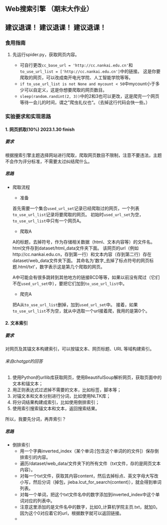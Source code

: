 ## Web搜索引擎 （期末⼤作业）
## 建议退课！ 建议退课！ 建议退课！ 
### 食用指南
1. 先运行spider.py，获取网页内容。

   * 可自行更改`cc_base_url = 'http://cc.nankai.edu.cn'`和`to_use_url_list = ['http://cc.nankai.edu.cn']`中的链接。
   这是你要爬取的网页，可以改成南开电光学院、人工智能学院等等。
   * `if to_use_url_list is not None and mycount < 50`中mycount小于多少可以自定义，这是你想要爬取的网页数目。
   * `sleep(random.randint(2, 3))`中的2和3也可以更改，这是爬完一个网页等待一会儿的时间，谓之”爬虫礼仪也“。（去掉这行代码会快一些。）


### 实验要求和实现思路
#### 1. 网页抓取(10%) 2023.1.30 finish
##### 要求

根据搜索引擎主题选择⽹站进⾏爬取，爬取网页数⽬不限制，注意不要违法，主题不会作为评分标准，不需要太过纠结爬什么。

##### 思路

* 爬取流程
   * 准备
  
   首先需要一个集合`used_url_set`记录已经爬取过的网页，一个列表`to_use_url_list`记录将要爬取的网页。
   初始时`used_url_set`为空，`to_use_url_list`中只有一个网页A。

   * 爬取A 
  
   A的标题，去掉符号，作为存储相关数据（html、文本内容等）的文件名。 
   html文件存到dataset/html_data文件夹下面。 
   该网页的url（例如http://cc.nankai.edu.cn，存到第一行）和文本内容（存到第二行）存在dataset/web_data文件夹下面。
   其命名为'数字_去掉了标点符号的网页标题.html/txt'，数字表示这是第几个爬取的网页。

   A中可能会有很多跳转到其他地方的链接BCD等等，如果以前没有爬过（它们不在`used_url_set`中），要把它们加到`to_use_url_list`中。

   * 爬完A
  
   把A从`to_use_url_list`删掉，加到`used_url_set`中。
   接着，如果`to_use_url_list`不为空，就从中选取一个url接着爬，我用的是第0个。

#### 2. 文本索引

##### 要求

对网页及其锚文本构建索引，可以按锚文本、⽹⻚标题、URL 等域构建索引。

###### 来自chatgpt的回答
1. 使用Python的urllib库获取网页，使用BeautifulSoup解析网页，获取页面中的文本和锚文本；
2. 用正则表达式过滤掉不需要的文本，比如标签，脚本等；
3. 对锚文本和文本分别进行分词，比如使用NLTK库；
4. 将分词结果构建成索引，比如使用倒排索引；
5. 使用索引搜索锚文本和文本，返回搜索结果。

所以，我要先分词，再弄索引？
##### 思路

* 倒排索引
  * 用一个字典inverted_index（某个单词:\[包含这个单词的的文件\]）保存倒排索引的内容。
  * 遍历/dataset/web_data/文件夹下的所有文件（txt文件，存的是网页文本内容）。
  * 对每一个txt文件，获取其内容content，然后去掉标点、英文字母大写改小写，然后分词（掉包，jieba.lcut_for_search(content)），就会得到单词列表。
  * 对每一个单词，把这个txt文件名中的数字添加到inverted_index中这个单词对应的列表中。
  * 注意这里添加的是文件名中的数字，比如0_计算机学院主页.txt，就加0。因为这个0对应着它的url，根据数字就可以返回链接。
  * 
